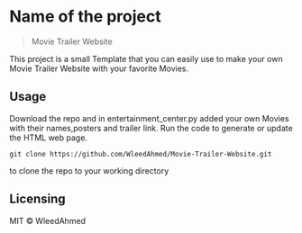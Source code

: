 
# Name of the project
> Movie Trailer Website

This project is a small Template that you can easily use to make your own Movie
Trailer Website with your favorite Movies.

## Usage

Download the repo and in entertainment_center.py added your own Movies with their names,posters and
trailer link.
Run the code to generate or update the HTML web page.



```shell
git clone https://github.com/WleedAhmed/Movie-Trailer-Website.git
```

to clone the repo to your working directory

## Licensing

MIT © WleedAhmed
